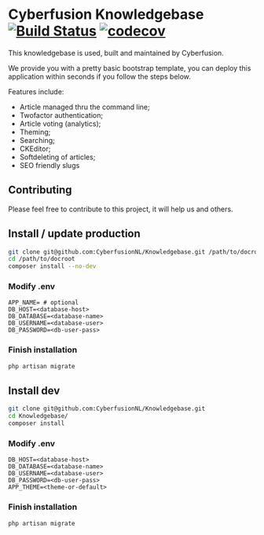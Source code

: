 # Cyberfusion Knowledgebase [![Build Status](https://travis-ci.org/namelivia/Knowledgebase.svg?branch=master)](https://travis-ci.org/namelivia/Knowledgebase) [![codecov](https://codecov.io/gh/namelivia/Knowledgebase/branch/master/graph/badge.svg)](https://codecov.io/gh/namelivia/Knowledgebase)

This knowledgebase is used, built and maintained by Cyberfusion.

We provide you with a pretty basic bootstrap template, you can deploy this application within seconds if you follow the steps below.

Features include: 

 - Article managed thru the command line;
 - Twofactor authentication;
 - Article voting (analytics);
 - Theming;
 - Searching;
 - CKEditor;
 - Softdeleting of articles;
 - SEO friendly slugs

## Contributing
Please feel free to contribute to this project, it will help us and others.

## Install / update production
```bash
git clone git@github.com:CyberfusionNL/Knowledgebase.git /path/to/docroot
cd /path/to/docroot
composer install --no-dev
```

### Modify .env
```dotenv
APP_NAME= # optional
DB_HOST=<database-host>
DB_DATABASE=<database-name>
DB_USERNAME=<database-user>
DB_PASSWORD=<db-user-pass>
```

### Finish installation
```bash
php artisan migrate
```

## Install dev
```bash
git clone git@github.com:CyberfusionNL/Knowledgebase.git
cd Knowledgebase/
composer install
```

### Modify .env
```dotenv
DB_HOST=<database-host>
DB_DATABASE=<database-name>
DB_USERNAME=<database-user>
DB_PASSWORD=<db-user-pass>
APP_THEME=<theme-or-default>
```

### Finish installation
```bash
php artisan migrate
```
